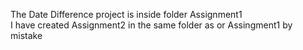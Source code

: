 The Date Difference project is inside folder Assignment1
<br/>
I have created Assignment2 in the same folder as or Assingment1 by mistake 
